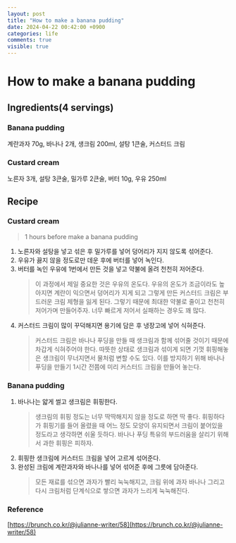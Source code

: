 ```yaml
---
layout: post
title: "How to make a banana pudding"
date: 2024-04-22 00:42:00 +0900
categories: life
comments: true
visible: true
---
```

# How to make a banana pudding
## Ingredients(4 servings)
### Banana pudding
계란과자 70g, 바나나 2개, 생크림 200ml, 설탕 1큰술, 커스터드 크림

### Custard cream
노른자 3개, 설탕 3큰술, 밀가루 2큰술, 버터 10g, 우유 250ml

## Recipe
### Custard cream
> 1 hours before make a banana pudding

1. 노른자와 설탕을 넣고 섞은 후 밀가루를 넣어 덩어리가 지지 않도록 섞어준다. 
2. 우유가 끓지 않을 정도로만 데운 후에 버터를 넣어 녹인다. 
3. 버터를 녹인 우유에 1번에서 만든 것을 넣고 약불에 올려 천천히 저어준다. 
    > 이 과정에서 제일 중요한 것은 우유의 온도다.
    > 우유의 온도가 조금이라도 높아지면 계란이 익으면서 덩어리가 지게 되고 그렇게 만든 커스터드 크림은 부드러운 크림 제형을 잃게 된다.
    > 그렇기 때문에 최대한 약불로 줄이고 천천히 저어가며 만들어주자.
    > 너무 빠르게 저어서 실패하는 경우도 꽤 많다.
4. 커스터드 크림이 많이 꾸덕해지면 용기에 담은 후 냉장고에 넣어 식혀준다. 
    > 커스터드 크림은 바나나 푸딩을 만들 때 생크림과 함께 섞어줄 것이기 때문에 차갑게 식혀주어야 한다.
    > 따뜻한 상태로 생크림과 섞이게 되면 기껏 휘핑해놓은 생크림이 무너지면서 물처럼 변할 수도 있다.
    > 이를 방지하기 위해 바나나 푸딩을 만들기 1시간 전쯤에 미리 커스터드 크림을 만들어 놓는다.

### Banana pudding
1. 바나나는 얇게 썰고 생크림은 휘핑한다. 
    > 생크림의 휘핑 정도는 너무 딱딱해지지 않을 정도로 하면 딱 좋다.
    > 휘핑하다가 휘핑기를 들어 올렸을 때 어느 정도 모양이 유지되면서 크림이 붙어있을 정도라고 생각하면 쉬울 듯하다.
    > 바나나 푸딩 특유의 부드러움을 살리기 위해서 과한 휘핑은 피하자.
2. 휘핑한 생크림에 커스터드 크림을 넣어 고르게 섞어준다.
3. 완성된 크림에 계란과자와 바나나를 넣어 섞어준 후에 그릇에 담아준다.
    > 모든 재료를 섞으면 과자가 빨리 눅눅해지고,
    > 크림 위에 과자 바나나 그리고 다시 크림처럼 단계식으로 쌓으면 과자가 느리게 눅눅해진다.

### Reference
[https://brunch.co.kr/@julianne-writer/58](https://brunch.co.kr/@julianne-writer/58)

